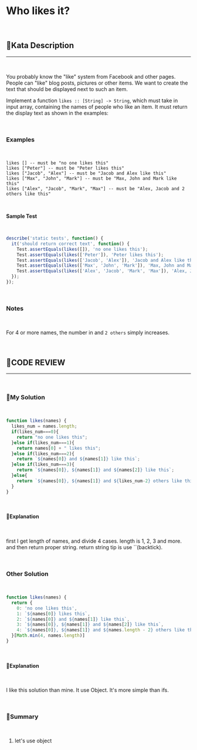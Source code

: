 # Who likes it?

<br/>

## **📝Kata Description**
***

<br/>

You probably know the "like" system from Facebook and other pages. People can "like" blog posts, pictures or other items. We want to create the text that should be displayed next to such an item.

Implement a function `likes :: [String] -> String`, which must take in input array, containing the names of people who like an item. It must return the display text as shown in the examples:

<br/>

### **Examples**

<br/>

```
likes [] -- must be "no one likes this"
likes ["Peter"] -- must be "Peter likes this"
likes ["Jacob", "Alex"] -- must be "Jacob and Alex like this"
likes ["Max", "John", "Mark"] -- must be "Max, John and Mark like this"
likes ["Alex", "Jacob", "Mark", "Max"] -- must be "Alex, Jacob and 2 others like this"
```

<br/>

**Sample Test**

<br/>

```javascript
describe('static tests', function() {
  it('should return correct text', function() {
    Test.assertEquals(likes([]), 'no one likes this');
    Test.assertEquals(likes(['Peter']), 'Peter likes this');
    Test.assertEquals(likes(['Jacob', 'Alex']), 'Jacob and Alex like this');
    Test.assertEquals(likes(['Max', 'John', 'Mark']), 'Max, John and Mark like this');
    Test.assertEquals(likes(['Alex', 'Jacob', 'Mark', 'Max']), 'Alex, Jacob and 2 others like this');
  });
});
```

<br/>

### **Notes**

<br/>

For 4 or more names, the number in and `2 others` simply increases.

<br/>


## **🧐CODE REVIEW**
***

<br/>

### **🧾My Solution**

<br/>

```javascript
function likes(names) {
  likes_num = names.length;
  if(likes_num===0){
    return "no one likes this";
  }else if(likes_num===1){
    return names[0] + " likes this";
  }else if(likes_num===2){
    return `${names[0]} and ${names[1]} like this`;
  }else if(likes_num===3){
    return `${names[0]}, ${names[1]} and ${names[2]} like this`;
  }else{
    return `${names[0]}, ${names[1]} and ${likes_num-2} others like this`;
  }
}
```

<br/>

#### **📝Explanation**

<br/>

first I get length of names, and divide 4 cases.
length is 1, 2, 3 and more. and then return proper string.
return string tip is use ``(backtick).

<br/>

### **Other Solution**

<br/>

```javascript
function likes(names) {
  return {
    0: 'no one likes this',
    1: `${names[0]} likes this`, 
    2: `${names[0]} and ${names[1]} like this`, 
    3: `${names[0]}, ${names[1]} and ${names[2]} like this`, 
    4: `${names[0]}, ${names[1]} and ${names.length - 2} others like this`, 
  }[Math.min(4, names.length)]
}
```

<br/>

#### **📝Explanation**

<br/>

I like this solution than mine.
It use Object. It's more simple than ifs.

<br/>

### **🔖Summary**

<br/>

1. let's use object

<br/>